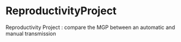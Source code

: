 ReproductivityProject
=====================

Reproductivity Project : compare the MGP between an automatic and manual transmission
